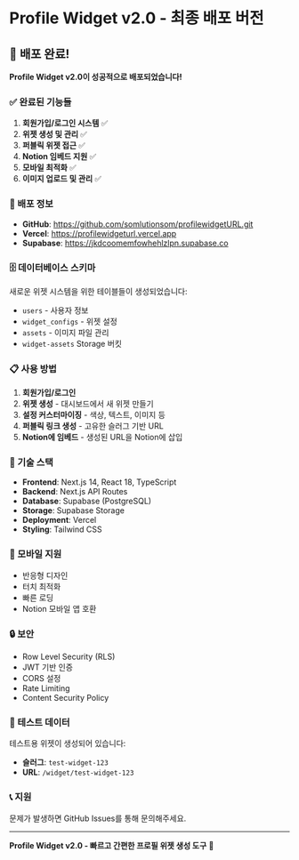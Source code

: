 # Profile Widget v2.0 - 최종 배포 버전

## 🎉 배포 완료!

**Profile Widget v2.0이 성공적으로 배포되었습니다!**

### ✅ 완료된 기능들

1. **회원가입/로그인 시스템** ✅
2. **위젯 생성 및 관리** ✅  
3. **퍼블릭 위젯 접근** ✅
4. **Notion 임베드 지원** ✅
5. **모바일 최적화** ✅
6. **이미지 업로드 및 관리** ✅

### 🚀 배포 정보

- **GitHub**: https://github.com/somlutionsom/profilewidgetURL.git
- **Vercel**: https://profilewidgeturl.vercel.app
- **Supabase**: https://jkdcoomemfowhehlzlpn.supabase.co

### 🗄️ 데이터베이스 스키마

새로운 위젯 시스템을 위한 테이블들이 생성되었습니다:

- `users` - 사용자 정보
- `widget_configs` - 위젯 설정
- `assets` - 이미지 파일 관리
- `widget-assets` Storage 버킷

### 📋 사용 방법

1. **회원가입/로그인**
2. **위젯 생성** - 대시보드에서 새 위젯 만들기
3. **설정 커스터마이징** - 색상, 텍스트, 이미지 등
4. **퍼블릭 링크 생성** - 고유한 슬러그 기반 URL
5. **Notion에 임베드** - 생성된 URL을 Notion에 삽입

### 🔧 기술 스택

- **Frontend**: Next.js 14, React 18, TypeScript
- **Backend**: Next.js API Routes
- **Database**: Supabase (PostgreSQL)
- **Storage**: Supabase Storage
- **Deployment**: Vercel
- **Styling**: Tailwind CSS

### 📱 모바일 지원

- 반응형 디자인
- 터치 최적화
- 빠른 로딩
- Notion 모바일 앱 호환

### 🔒 보안

- Row Level Security (RLS)
- JWT 기반 인증
- CORS 설정
- Rate Limiting
- Content Security Policy

### 🎯 테스트 데이터

테스트용 위젯이 생성되어 있습니다:
- **슬러그**: `test-widget-123`
- **URL**: `/widget/test-widget-123`

### 📞 지원

문제가 발생하면 GitHub Issues를 통해 문의해주세요.

---

**Profile Widget v2.0 - 빠르고 간편한 프로필 위젯 생성 도구** 🚀

